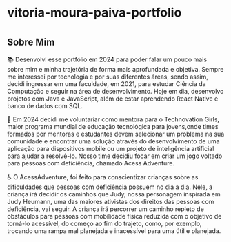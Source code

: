 # vitoria-moura-paiva-portfolio
#
## Sobre Mim

 <p> 📚 Desenvolvi esse portfólio em 2024 para poder falar um pouco mais sobre mim e minha trajetória de forma mais aprofundada e objetiva.
 Sempre me interessei por tecnologia e por suas diferentes áreas, sendo assim, decidi ingressar em uma faculdade, em 2021, para estudar Ciência da Computação e seguir na área de desenvolvimento. Hoje em dia, desenvolvo projetos com Java e JavaScript, além de estar aprendendo React Native e banco de dados com SQL.</p>
 
 <p> 📱 Em 2024 decidi me voluntariar como mentora para o Technovation Girls, maior programa mundial de educação tecnológica para jovens,onde times formados por mentoras e estudantes devem selecionar um problema na sua comunidade e encontrar uma solução através do desenvolvimento de uma aplicação para dispositivos mobile ou um projeto de inteligência artificial para ajudar a resolvê-lo. Nosso time decidiu focar em criar um jogo voltado para pessoas com deficiência, chamado Acess Adventure.</p>

 <p> ♿ O AcessAdventure, foi feito para conscientizar crianças sobre as dificuldades que pessoas com deficiência possuem no dia a dia. Nele, a criança irá decidir os caminhos que Judy, nossa personagem inspirada em Judy Heumann, uma das maiores ativistas dos direitos das pessoas com deficiência, vai seguir. A criança irá percorrer um caminho repleto de obstáculos para pessoas com mobilidade física reduzida com o objetivo de torná-lo acessível, do começo ao fim do trajeto, como, por exemplo, trocando uma rampa mal planejada e inacessível para uma útil e planejada.</p>

